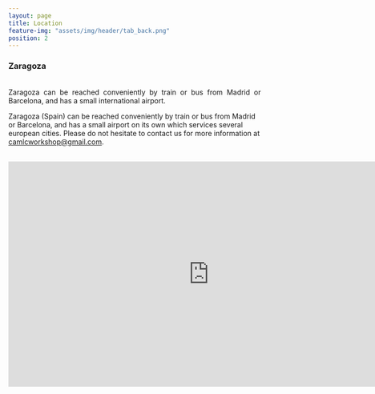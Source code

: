 ```yaml
---
layout: page
title: Location
feature-img: "assets/img/header/tab_back.png"
position: 2
---
```


### Zaragoza

<p align= 'justify'>
<br>
Zaragoza can be reached conveniently by train or bus from Madrid or Barcelona, and has a small international airport. 

Zaragoza (Spain) can be reached conveniently by train or bus from Madrid or Barcelona, and has a small airport on its own which services several european cities. Please do not hesitate to contact us for more information at <a href="mailto:camlcworkshop@gmail.com">camlcworkshop@gmail.com</a>.

<!-- JavaScript code to handle the click event and change the URL -->
<script>
document.getElementById('aboutLink').addEventListener('click', function(e) {
    e.preventDefault(); // Prevents the default behavior of the link

    // Get the current URL
    var currentURL = window.location.href;

    // Replace the part of the URL you want to change
    var newURL = currentURL.replace('location', 'schedule');

    // Navigate to the new URL
    window.location.href = newURL;
});
</script>

<br>
<center><iframe src="https://www.google.com/maps/embed?pb=!1m18!1m12!1m3!1d5961.776328120097!2d-0.8963249251857801!3d41.65815827915816!2m3!1f0!2f0!3f0!3m2!1i1024!2i768!4f13.1!3m3!1m2!1s0xd5914b8634b40e1%3A0x71101f3cd13b7ef!2sDelegaci%C3%B3n%20del%20Consejo%20Superior%20de%20Investigaciones%20Cient%C3%ADficas%20en%20Arag%C3%B3n!5e0!3m2!1ses!2ses!4v1735642582234!5m2!1ses!2ses" width="800" height="450" style="border:0;" allowfullscreen="" loading="lazy" referrerpolicy="no-referrer-when-downgrade"></iframe></center>

<!-- to change the map:
1. Open Google Maps.
2. Go to the directions, map, or Street View image you'd like to embed.
3. In the top left, click Menu.
4. Click Share or embed map.
5. Click Embed map.
6. To the left of the text box, pick the size you want by clicking the Down arrow.
7. Copy the text in the box.
8. Only change the src="XXX" part, leave the sizes and so on the same -->
